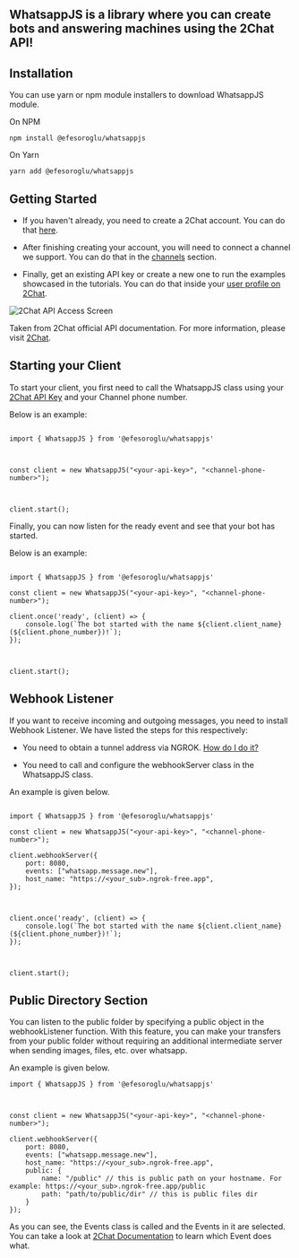 
  

## WhatsappJS is a library where you can create bots and answering machines using the 2Chat API!

  

## Installation

You can use yarn or npm module installers to download WhatsappJS module.

  

On NPM

```npm install @efesoroglu/whatsappjs```

  

On Yarn

```yarn add @efesoroglu/whatsappjs```

  

## Getting Started

  

- If you haven't already, you need to create a 2Chat account. You can do that [here](https://app.2chat.io/signup/).

- After finishing creating your account, you will need to connect a channel we support. You can do that in the [channels](https://app.2chat.io/channels) section.

- Finally, get an existing API key or create a new one to run the examples showcased in the tutorials. You can do that inside your [user profile on 2Chat](https://app.2chat.io/user).

![2Chat API Access Screen](https://developers.2chat.co/assets/images/2chat-api-access-faae4b2d9606aefc33b8d5ad5247956c.png)

  

Taken from 2Chat official API documentation. For more information, please visit [2Chat](https://2chat.co/).

  

## Starting your Client

  

To start your client, you first need to call the WhatsappJS class using your [2Chat API Key](https://app.2chat.io/) and your Channel phone number.

  

Below is an example:

  

```

import { WhatsappJS } from '@efesoroglu/whatsappjs'

  

const client = new WhatsappJS("<your-api-key>", "<channel-phone-number>");

  

client.start();

```

  

Finally, you can now listen for the ready event and see that your bot has started.

  

Below is an example:

  

```

import { WhatsappJS } from '@efesoroglu/whatsappjs'

const client = new WhatsappJS("<your-api-key>", "<channel-phone-number>");

client.once('ready', (client) => {
	console.log(`The bot started with the name ${client.client_name} (${client.phone_number})!`);
});

  

client.start();

```

  

## Webhook Listener

  

If you want to receive incoming and outgoing messages, you need to install Webhook Listener. We have listed the steps for this respectively:

  

- You need to obtain a tunnel address via NGROK. [How do I do it?](https://ngrok.com/)

- You need to call and configure the webhookServer class in the WhatsappJS class. 

An example is given below.

```

import { WhatsappJS } from '@efesoroglu/whatsappjs'

const client = new WhatsappJS("<your-api-key>", "<channel-phone-number>");

client.webhookServer({
	port: 8080,
	events: ["whatsapp.message.new"],
	host_name: "https://<your_sub>.ngrok-free.app",
});

  

client.once('ready', (client) => {
	console.log(`The bot started with the name ${client.client_name} (${client.phone_number})!`);
});

  

client.start();

```

## Public Directory Section

You can listen to the public folder by specifying a public object in the webhookListener function. With this feature, you can make your transfers from your public folder without requiring an additional intermediate server when sending images, files, etc. over whatsapp.

An example is given below.

```
import { WhatsappJS } from '@efesoroglu/whatsappjs'

  

const client = new WhatsappJS("<your-api-key>", "<channel-phone-number>");

client.webhookServer({
	port: 8080,
	events: ["whatsapp.message.new"],
	host_name: "https://<your_sub>.ngrok-free.app",
	public: {
		name: "/public" // this is public path on your hostname. For example: https://<your_sub>.ngrok-free.app/public
		path: "path/to/public/dir" // this is public files dir
	}
});
```

  

As you can see, the Events class is called and the Events in it are selected. You can take a look at [2Chat Documentation](https://developers.2chat.co/docs/API/WhatsApp/webhooks/subscribe) to learn which Event does what.